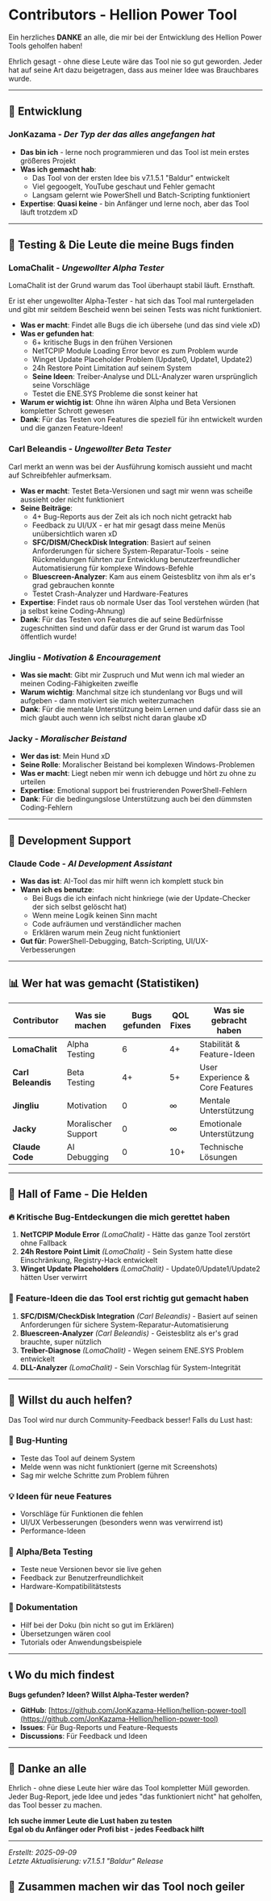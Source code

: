 # Contributors - Hellion Power Tool

Ein herzliches **DANKE** an alle, die mir bei der Entwicklung des Hellion Power Tools geholfen haben!

Ehrlich gesagt - ohne diese Leute wäre das Tool nie so gut geworden. Jeder hat auf seine Art dazu beigetragen, dass aus meiner Idee was Brauchbares wurde.

---

## 🚀 Entwicklung

### **JonKazama** - *Der Typ der das alles angefangen hat*

- **Das bin ich** - lerne noch programmieren und das Tool ist mein erstes größeres Projekt
- **Was ich gemacht hab**:
  - Das Tool von der ersten Idee bis v7.1.5.1 "Baldur" entwickelt
  - Viel gegoogelt, YouTube geschaut und Fehler gemacht
  - Langsam gelernt wie PowerShell und Batch-Scripting funktioniert
- **Expertise**: **Quasi keine** - bin Anfänger und lerne noch, aber das Tool läuft trotzdem xD

---

## 🧪 Testing & Die Leute die meine Bugs finden

### **LomaChalit** - *Ungewollter Alpha Tester*

LomaChalit ist der Grund warum das Tool überhaupt stabil läuft. Ernsthaft.

Er ist eher ungewollter Alpha-Tester - hat sich das Tool mal runtergeladen und gibt mir seitdem Bescheid wenn bei seinen Tests was nicht funktioniert.

- **Was er macht**: Findet alle Bugs die ich übersehe (und das sind viele xD)
- **Was er gefunden hat**:
  - 6+ kritische Bugs in den frühen Versionen
  - NetTCPIP Module Loading Error bevor es zum Problem wurde
  - Winget Update Placeholder Problem (Update0, Update1, Update2)
  - 24h Restore Point Limitation auf seinem System
  - **Seine Ideen**: Treiber-Analyse und DLL-Analyzer waren ursprünglich seine Vorschläge
  - Testet die ENE.SYS Probleme die sonst keiner hat
- **Warum er wichtig ist**: Ohne ihn wären Alpha und Beta Versionen kompletter Schrott gewesen
- **Dank**: Für das Testen von Features die speziell für ihn entwickelt wurden und die ganzen Feature-Ideen!

### **Carl Beleandis** - *Ungewollter Beta Tester*

Carl merkt an wenn was bei der Ausführung komisch aussieht und macht auf Schreibfehler aufmerksam.

- **Was er macht**: Testet Beta-Versionen und sagt mir wenn was scheiße aussieht oder nicht funktioniert
- **Seine Beiträge**:
  - 4+ Bug-Reports aus der Zeit als ich noch nicht getrackt hab
  - Feedback zu UI/UX - er hat mir gesagt dass meine Menüs unübersichtlich waren xD
  - **SFC/DISM/CheckDisk Integration**: Basiert auf seinen Anforderungen für sichere System-Reparatur-Tools - seine Rückmeldungen führten zur Entwicklung benutzerfreundlicher Automatisierung für komplexe Windows-Befehle
  - **Bluescreen-Analyzer**: Kam aus einem Geistesblitz von ihm als er's grad gebrauchen konnte
  - Testet Crash-Analyzer und Hardware-Features
- **Expertise**: Findet raus ob normale User das Tool verstehen würden (hat ja selbst keine Coding-Ahnung)
- **Dank**: Für das Testen von Features die auf seine Bedürfnisse zugeschnitten sind und dafür dass er der Grund ist warum das Tool öffentlich wurde!

### **Jingliu** - *Motivation & Encouragement*

- **Was sie macht**: Gibt mir Zuspruch und Mut wenn ich mal wieder an meinen Coding-Fähigkeiten zweifle
- **Warum wichtig**: Manchmal sitze ich stundenlang vor Bugs und will aufgeben - dann motiviert sie mich weiterzumachen
- **Dank**: Für die mentale Unterstützung beim Lernen und dafür dass sie an mich glaubt auch wenn ich selbst nicht daran glaube xD

### **Jacky** - *Moralischer Beistand*

- **Wer das ist**: Mein Hund xD
- **Seine Rolle**: Moralischer Beistand bei komplexen Windows-Problemen
- **Was er macht**: Liegt neben mir wenn ich debugge und hört zu ohne zu urteilen
- **Expertise**: Emotional support bei frustrierenden PowerShell-Fehlern
- **Dank**: Für die bedingungslose Unterstützung auch bei den dümmsten Coding-Fehlern

---

## 🤖 Development Support

### **Claude Code** - *AI Development Assistant*

- **Was das ist**: AI-Tool das mir hilft wenn ich komplett stuck bin
- **Wann ich es benutze**:
  - Bei Bugs die ich einfach nicht hinkriege (wie der Update-Checker der sich selbst gelöscht hat)
  - Wenn meine Logik keinen Sinn macht
  - Code aufräumen und verständlicher machen
  - Erklären warum mein Zeug nicht funktioniert
- **Gut für**: PowerShell-Debugging, Batch-Scripting, UI/UX-Verbesserungen

---

## 📊 Wer hat was gemacht (Statistiken)

| Contributor          | Was sie machen       | Bugs gefunden | QOL Fixes | Was sie gebracht haben               |
|----------------------|---------------------|---------------|-----------|--------------------------------------|
| **LomaChalit**       | Alpha Testing       | 6             | 4+        | Stabilität & Feature-Ideen           |
| **Carl Beleandis**   | Beta Testing        | 4+            | 5+        | User Experience & Core Features      |
| **Jingliu**          | Motivation          | 0             | ∞         | Mentale Unterstützung                |
| **Jacky**            | Moralischer Support | 0             | ∞         | Emotionale Unterstützung             |
| **Claude Code**      | AI Debugging        | 0             | 10+       | Technische Lösungen                  |

---

## 🎯 Hall of Fame - Die Helden

### 🔥 **Kritische Bug-Entdeckungen die mich gerettet haben**

1. **NetTCPIP Module Error** *(LomaChalit)* - Hätte das ganze Tool zerstört ohne Fallback  
2. **24h Restore Point Limit** *(LomaChalit)* - Sein System hatte diese Einschränkung, Registry-Hack entwickelt
3. **Winget Update Placeholders** *(LomaChalit)* - Update0/Update1/Update2 hätten User verwirrt

### 🎨 **Feature-Ideen die das Tool erst richtig gut gemacht haben**

1. **SFC/DISM/CheckDisk Integration** *(Carl Beleandis)* - Basiert auf seinen Anforderungen für sichere System-Reparatur-Automatisierung
2. **Bluescreen-Analyzer** *(Carl Beleandis)* - Geistesblitz als er's grad brauchte, super nützlich
3. **Treiber-Diagnose** *(LomaChalit)* - Wegen seinem ENE.SYS Problem entwickelt
4. **DLL-Analyzer** *(LomaChalit)* - Sein Vorschlag für System-Integrität

---

## 🤝 Willst du auch helfen?

Das Tool wird nur durch Community-Feedback besser! Falls du Lust hast:

### 🐛 **Bug-Hunting**

- Teste das Tool auf deinem System
- Melde wenn was nicht funktioniert (gerne mit Screenshots)
- Sag mir welche Schritte zum Problem führen

### 💡 **Ideen für neue Features**

- Vorschläge für Funktionen die fehlen
- UI/UX Verbesserungen (besonders wenn was verwirrend ist)
- Performance-Ideen

### 🧪 **Alpha/Beta Testing**

- Teste neue Versionen bevor sie live gehen
- Feedback zur Benutzerfreundlichkeit
- Hardware-Kompatibilitätstests

### 📝 **Dokumentation**

- Hilf bei der Doku (bin nicht so gut im Erklären)
- Übersetzungen wären cool
- Tutorials oder Anwendungsbeispiele

---

## 📞 Wo du mich findest

**Bugs gefunden? Ideen? Willst Alpha-Tester werden?**

- **GitHub**: [https://github.com/JonKazama-Hellion/hellion-power-tool](https://github.com/JonKazama-Hellion/hellion-power-tool)
- **Issues**: Für Bug-Reports und Feature-Requests
- **Discussions**: Für Feedback und Ideen

---

## 🌟 Danke an alle

Ehrlich - ohne diese Leute hier wäre das Tool kompletter Müll geworden. Jeder Bug-Report, jede Idee und jedes "das funktioniert nicht" hat geholfen, das Tool besser zu machen.

**Ich suche immer Leute die Lust haben zu testen**  
**Egal ob du Anfänger oder Profi bist - jedes Feedback hilft**

---

*Erstellt: 2025-09-09*  
*Letzte Aktualisierung: v7.1.5.1 "Baldur" Release*

## 🚀 Zusammen machen wir das Tool noch geiler
